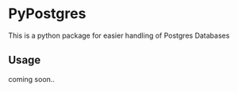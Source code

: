 # PyPostgres
This is a python package for easier handling of Postgres Databases

## Usage
coming soon..
